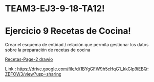 # TEAM3-EJ3-9-18-TA12!













# Ejercicio 9 Recetas de Cocina!


Crear el esquema de entidad / relación que permita gestionar los datos sobre la preparación de recetas de cocina

[Recetas-Page-2 drawio](https://user-images.githubusercontent.com/99056015/164403492-dee9cd59-2f14-409f-8001-1b036b0aee8e.png)






Link : https://drive.google.com/file/d/1BYgGFW9h5cHqG1_kkGIp9iEBQ-ZEFOW3/view?usp=sharing
